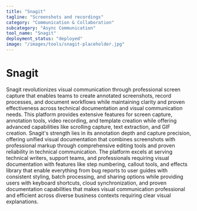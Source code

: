 ```yaml
---
title: "Snagit"
tagline: "Screenshots and recordings"
category: "Communication & Collaboration"
subcategory: "Async Communication"
tool_name: "Snagit"
deployment_status: "deployed"
image: "/images/tools/snagit-placeholder.jpg"
---
```


# Snagit

Snagit revolutionizes visual communication through professional screen capture that enables teams to create annotated screenshots, record processes, and document workflows while maintaining clarity and proven effectiveness across technical documentation and visual communication needs. This platform provides extensive features for screen capture, annotation tools, video recording, and template creation while offering advanced capabilities like scrolling capture, text extraction, and GIF creation. Snagit's strength lies in its annotation depth and capture precision, offering unified visual documentation that combines screenshots with professional markup through comprehensive editing tools and proven reliability in technical communication. The platform excels at serving technical writers, support teams, and professionals requiring visual documentation with features like step numbering, callout tools, and effects library that enable everything from bug reports to user guides with consistent styling, batch processing, and sharing options while providing users with keyboard shortcuts, cloud synchronization, and proven documentation capabilities that makes visual communication professional and efficient across diverse business contexts requiring clear visual explanations.